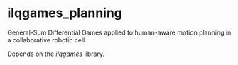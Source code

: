 # ilqgames_planning

General-Sum Differential Games applied to human-aware motion planning in a collaborative robotic cell.

Depends on the [*ilqgames*](https://github.com/HJReachability/ilqgames/tree/master) library.